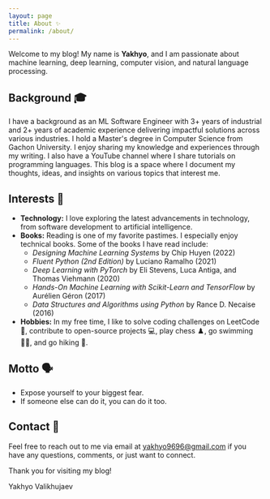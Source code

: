 ```yaml
---
layout: page
title: About ✨
permalink: /about/
---
```


<!-- # About Me ✨ -->

Welcome to my blog! My name is **Yakhyo**, and I am passionate about machine learning, deep learning, computer vision, and natural language processing.

## Background 🎓

I have a background as an ML Software Engineer with 3+ years of industrial and 2+ years of academic experience delivering impactful solutions across various industries. I hold a Master's degree in Computer Science from Gachon University. I enjoy sharing my knowledge and experiences through my writing. I also have a YouTube channel where I share tutorials on programming languages. This blog is a space where I document my thoughts, ideas, and insights on various topics that interest me.

## Interests 🌟

- **Technology:** I love exploring the latest advancements in technology, from software development to artificial intelligence.
- **Books:** Reading is one of my favorite pastimes. I especially enjoy technical books. Some of the books I have read include:
  - *Designing Machine Learning Systems* by Chip Huyen (2022)
  - *Fluent Python (2nd Edition)* by Luciano Ramalho (2021)
  - *Deep Learning with PyTorch* by Eli Stevens, Luca Antiga, and Thomas Viehmann (2020)
  - *Hands-On Machine Learning with Scikit-Learn and TensorFlow* by Aurélien Géron (2017)
  - *Data Structures and Algorithms using Python* by Rance D. Necaise (2016)
- **Hobbies:** In my free time, I like to solve coding challenges on LeetCode 🧩, contribute to open-source projects 💻, play chess ♟️, go swimming 🏊‍♂️, and go hiking 🥾.

## Motto 🗣️

- Expose yourself to your biggest fear.
- If someone else can do it, you can do it too.

## Contact 📧

Feel free to reach out to me via email at [yakhyo9696@gmail.com](mailto:yakhyo9696@gmail.com) if you have any questions, comments, or just want to connect.

Thank you for visiting my blog!

Yakhyo Valikhujaev
